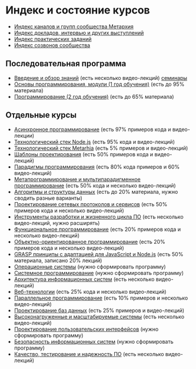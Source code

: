 # Индекс и состояние курсов

- [Индекс каналов и групп сообщества Метархия](Links.md)
- [Индекс докладов, интервью и других выступлений](Courses/Talks.md)
- [Индекс практических заданий](Practice/Index.md)
- [Индекс созвонов сообщества](Archive/WeeklyCall.md)

## Последовательная программа

- [Введение и обзор знаний](Courses/Introduction.md)
  (есть несколько видео-лекций) [семинары](Courses/Seminars.md)
- [Основы программирования, модули (1 год обучения)](Courses/Fundamentals.md)
  (есть до 95% материала)
- [Программирование (2 год обучения)](Courses/Advanced.md)
  (есть до 65% материала)

## Отдельные курсы

- [Асинхронное программирование](Courses/Asynchronous.md)
  (есть 97% примеров кода и видео-лекции)
- [Технологический стек Node.js](Courses/NodeJS.md)
  (есть 95% кода и видео-лекций)
- [Технологический стек Metarhia](Courses/Metarhia.md)
  (есть 5% примеров и видео-лекций)
- [Шаблоны проектирования](Courses/Patterns.md)
  (есть 50% примеров кода и видео-лекций)
- [Парадигмы программирования](Courses/Paradigms.md)
  (есть 80% кода примеров и 60% видео-лекций)
- [Метапрограммирование и мультипарадигменное программирование](Courses/Metaprogramming.md)
  (есть 50% кода и несколько видео-лекций)
- [Алгоритмы и структуры данных](Courses/AlgAndData.md)
  (есть до 20% материала, нужно сводить разные варианты)
- [Проектирование сетевых протоколов и сервисов](Courses/Network.md)
  (есть 50% примеров кода и несколько видео-лекций)
- [Инструменты разработки и жизненного цикла ПО](Courses/Tools.md)
  (есть несколько видео-лекций, нужно расширять)
- [Функциональное программирование](Courses/Functional.md)
  (есть 20% примеров кода и несколько видео-лекций)
- [Объектно-ориентированное программирование](Courses/OOP.md)
  (есть 20% примеров кода и несколько видео-лекций)
- [GRASP принципы с адаптацией для JavaScript и Node.js](Courses/GRASP.md)
  (есть 50% материала, записано 20% лекций)
- [Операционные системы](Courses/OS.md)
  (нужно сформировать программу)
- [Системное программирование](Courses/System.md)
  (нужно сформировать программу)
- [Архитектура информационных систем](Courses/Architecture.md)
  (есть несколько видео-лекций)
- [Веб-технологии](Courses/Web.md)
  (есть 25% кода и несколько видео-лекций)
- [Параллельное программирование](Courses/Parallel.md)
  (есть 10% примеров и несколько видео-лекций)
- [Проектирование баз данных](Courses/Databases.md)
  (есть 25% примеров и видео-лекций)
- [Высоконагруженные и масштабируемые системы](Courses/Highload.md)
  (есть несколько видео-лекций)
- [Проектирование пользовательских интерфейсов](Courses/UI-UX.md)
  (нужно сформировать программу)
- [Безопасность информационных систем](Courses/Security.md)
  (нужно сформировать программу)
- [Качество, тестирование и надежность ПО](Courses/Quality.md)
  (есть несколько видео-лекций)
